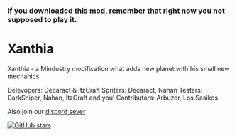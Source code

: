 ### If you downloaded this mod, remember that right now you not supposed to play it.


# Xanthia
Xanthia - a Mindustry modification what adds new planet with his small new mechanics. 

Delevopers: Decaract & ItzCraft
Spriters: Decaract, Nahan
Testers: DarkSniper, Nahan, ItzCraft and you! 
Contributors: Arbuzer, Los Sasikos

Also join our [discord sever](https://discord.com/invite/btUe3rhGuQ) 

[![GitHub stars](https://img.shields.io/github/stars/ItzCraft/Xanthia)](https://github.com/ItzCraft/Xanthia)
